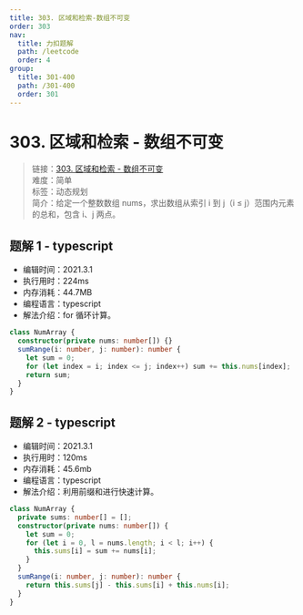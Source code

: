 ```yaml
---
title: 303. 区域和检索-数组不可变
order: 303
nav:
  title: 力扣题解
  path: /leetcode
  order: 4
group:
  title: 301-400
  path: /301-400
  order: 301
---
```


# 303. 区域和检索 - 数组不可变

> 链接：[303. 区域和检索 - 数组不可变](https://leetcode-cn.com/problems/range-sum-query-immutable/)  
> 难度：简单  
> 标签：动态规划  
> 简介：给定一个整数数组 nums，求出数组从索引 i 到 j（i ≤ j）范围内元素的总和，包含 i、j 两点。

## 题解 1 - typescript

- 编辑时间：2021.3.1
- 执行用时：224ms
- 内存消耗：44.7MB
- 编程语言：typescript
- 解法介绍：for 循环计算。

```typescript
class NumArray {
  constructor(private nums: number[]) {}
  sumRange(i: number, j: number): number {
    let sum = 0;
    for (let index = i; index <= j; index++) sum += this.nums[index];
    return sum;
  }
}
```

## 题解 2 - typescript

- 编辑时间：2021.3.1
- 执行用时：120ms
- 内存消耗：45.6mb
- 编程语言：typescript
- 解法介绍：利用前缀和进行快速计算。

```typescript
class NumArray {
  private sums: number[] = [];
  constructor(private nums: number[]) {
    let sum = 0;
    for (let i = 0, l = nums.length; i < l; i++) {
      this.sums[i] = sum += nums[i];
    }
  }
  sumRange(i: number, j: number): number {
    return this.sums[j] - this.sums[i] + this.nums[i];
  }
}
```
